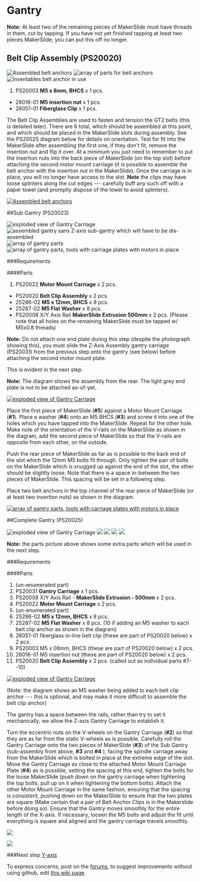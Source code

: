 # Gantry


**Note:** At least two of the remaining pieces of MakerSlide must have threads in them, cut by tapping. If you have not yet finished tapping at least two pieces MakerSlide, you can put this off no longer.


## Belt Clip Assembly (PS20020)

![Assembled belt anchors](tPictures/so_belt_anchors_2.jpg)
![array of parts for belt anchors](tPictures/so_belt_anchors_parts_2.jpg)
![Inventables belt anchor in use](tPictures/inventables_Shapeoko_v2_beltanchor_2.jpg)

1. PS20003 **M5 x 8mm, BHCS** x 1 pcs.
- 26016-01 **M5 insertion nut** x 1 pcs.
- 26051-01 **Fiberglass Clip** x 1 pcs.

The Belt Clip Assemblies are used to fasten and tension the GT2 belts (this is detailed later). There are 6 total, which should be assembled at this point, and which should be placed in the MakerSlide slots during assembly. See the PS20025 diagram below for details on orientation. Test for fit into the MakerSlide after assembling the first one, if they don't fit, remove the insertion nut and flip it over. At a minimum you just need to remember to put the insertion nuts into the back piece of MakerSlide (on the top slot) before attaching the second motor mount carriage (it is possible to assemble the belt anchor with the insertion nut in the MakerSlide). Once the carriage is in place, you will no longer have access to the slot. **Note** the clips may have loose splinters along the cut edges --- carefully buff any such off with a paper towel (and promptly dispose of the towel to avoid splinters).

[![Assembled belt anchors](tPictures//so_belt_anchors_2.jpg)](content/tPictures/so_belt_anchors_32.jpg)


##Sub Gantry (PS20023)

![exploded view of Gantry Carriage](tPictures/PS20023_2.png) 
![assembled gantry sans Z-axis sub-gantry which will have to be dis-assembled](tPictures/so_gantry_2.jpg)
![array of gantry parts](tPictures/so_gantry_parts_2.jpg)
![array of gantry parts, tools with carriage plates with motors in place](tPictures/so_gantry_parts_tool_2.jpg)


###Requirements


####Parts

1. PS20022 **Motor Mount Carriage** x 2 pcs.
- PS20020 **Belt Clip Assembly** x 2 pcs.
- 25286-02 **M5 x 12mm, BHCS** x 8 pcs.
- 25287-02 **M5 Flat Washer** x 8 pcs.
- PS20008 X/Y Axis Rail **MakerSlide Extrusion 500mm** x 2 pcs. (Please note that all holes on the remaining MakerSlide must be tapped w/ M5x0.8 threads)

**Note:** Do not attach one end plate during this step (despite the photograph showing this), you must slide the Z-Axis Assembly gantry carriage (PS20031) from the previous step onto the gantry (see below) before attaching the second motor mount plate.

This is evident in the next step.

**Note:** The diagram shows the assembly from the rear. The light grey end plate is not to be attached as-of-yet.

[![exploded view of Gantry Carriage](tPictures/PS20023.svg)](content/tPictures/PS20023-100.svg)

Place the first piece of MakerSlide (**\#5**) against a Motor Mount Carriage (**\#1**). Place a washer (**\#4**) onto an M5 BHCS (**\#3**) and screw it into one of the holes which you have tapped into the MakerSlide. Repeat for the other hole. Make note of the orientation of the V-rails on the MakerSlide as shown in the diagram, add the second piece of MakerSlide so that the V-rails are opposite from each other, on the outside.

Push the rear piece of MakerSlide as far as is possible to the back end of the slot which the 12mm M5 bolts fit through. Only tighten the pair of bolts on the MakerSlide which is snugged up against the end of the slot, the other should be slightly loose. Note that there is a space in-between the two pieces of MakerSlide. This spacing will be set in a following step.

Place two belt anchors in the top channel of the rear piece of MakerSlide (or at least two insertion nuts) as shown in the diagram.

[![array of gantry parts, tools with carriage plates with motors in place](tPictures//so_gantry_parts_tool_4.jpg)](content/tPictures/so_gantry_parts_tool_16.jpg)


##Complete Gantry (PS20025)

![exploded view of Gantry Carriage](tPictures/PS20025_2.png)
![](tPictures/so_assembly_carriage_gantry_2.jpg)
![](tPictures/so_assembly_parts_2.jpg) 
![](tPictures/so_gantry_assembled_wired_2.jpg)
![](tPictures/so_gantry_half_carriage_tools_2.jpg)

**Note:** the parts picture above shows some extra parts which will be used in the next step.


###Requirements


####Parts

1. (un-enumerated part)
2. PS20031 **Gantry Carriage** x 1 pcs.
3. PS20008 X/Y Axis Rail - **MakerSlide Extrusion - 500mm** x 2 pcs.
4. PS20022 **Motor Mount Carriage** x 2 pcs.
5. (un-enumerated part)
6. 25286-02 **M5 x 12mm, BHCS** x 8 pcs.
7. 25287-02 **M5 Flat Washer** x 8 pcs. (10 if adding an M5 washer to each belt clip anchor as shown in the diagram)
8. 26051-01 fiberglass in-line belt clip (these are part of PS20020 below) x 2 pcs.
9. PS20003 M5 x 08mm, BHCS (these are part of PS20020 below) x 2 pcs.
10. 26016-01 M5 insertion nut (these are part of PS20020 below) x 2 pcs.
11. PS20020 **Belt Clip Assembly** x 2 pcs. (called out as individual parts #7--10)

[![exploded view of Gantry Carriage](tPictures/PS20025_4.png)](content/tPictures/PS20025_16.png)

(Note: the diagram shows an M5 washer being added to each belt clip anchor --- this is optional, and may make it more difficult to assemble the belt clip anchor)

The gantry has a space between the rails, rather than try to set it mechanically, we allow the Z-axis Gantry Carriage to establish it.

Turn the eccentric nuts on the V-wheels on the Gantry Carriage (**\#2**) so that they are as far from the static V-wheels as is possible. Carefully roll the Gantry Carriage onto the two pieces of MakerSlide (**\#3**) of the Sub Gantry (sub-assembly from above, **\#3** and **\#4** ), facing the spindle carriage away from the MakerSlide which is bolted in place at the extreme edge of the slot. Move the Gantry Carriage as close to the attached Motor Mount Carriage Plate (**\#4**) as is possible, setting the spacing at this end, tighten the bolts for the loose MakerSlide (push down on the gantry carriage when tightening the top bolts, pull up on it when tightening the bottom bolts). Attach the other Motor Mount Carriage in the same fashion, ensuring that the spacing is consistent, pushing down on the MakerSlide to ensure that the two plates are square (Make certain that a pair of Belt Anchor Clips is in the Makerslide before doing so). Ensure that the Gantry moves smoothly for the entire length of the X-axis. If necessary, loosen the M5 bolts and adjust the fit until everything is square and aligned and the gantry carriage travels smoothly.

[![](tPictures/so_gantry_half_carriage_mounted_tools_4.jpg)](content/tPictures/so_gantry_half_carriage_mounted_tools_8.jpg)

[![](tPictures/so_gantry_assembled_wired_4.jpg)](content/tPictures/so_gantry_assembled_wired_8.jpg)


###Next step [Y-axis](http://docs.shapeoko.com/yaxis.html)

To express concerns, post on the [forums](http://www.shapeoko.com/forum/index.php), to suggest improvements without using github, edit [this wiki page](http://www.shapeoko.com/wiki/index.php?title=Gantry_2&action=edit&redlink=1).
